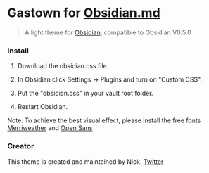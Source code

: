 # Gastown for [Obsidian.md](https://obsidian.md/)
> A light theme for [Obsidian](https://obsidian.md/), compatible to Obsidian V0.5.0


### Install

1. Download the obsidian.css file.

2. In Obsidian click Settings -> Plugins and turn on "Custom CSS".

3. Put the "obsidian.css" in your vault root folder.

4. Restart Obsidian.

Note: To achieve the best visual effect, please install the free fonts [Merriweather](https://fonts.google.com/specimen/Merriweather) and [Open Sans](https://fonts.google.com/specimen/Open+Sans)

### Creator

This theme is created and maintained by Nick. [Twitter](https://twitter.com/dogwaddle)

